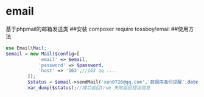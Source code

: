 # email
基于phpmail的邮箱发送类
##安装
composer require tossboy/email
##使用方法
```php
use Email\Mail;
$email = new Mail($config=[
            'email' => $email,
            'password' => $password,
            'host' => '163',//163 qq ....
        ]);
        $status = $email->sendMail('xun0726@qq.com','数据库备份提醒',date('Y-m-d H:i:s',time()).'备份成功');
        var_dump($status);//成功返回true 失败返回错误信息
```

